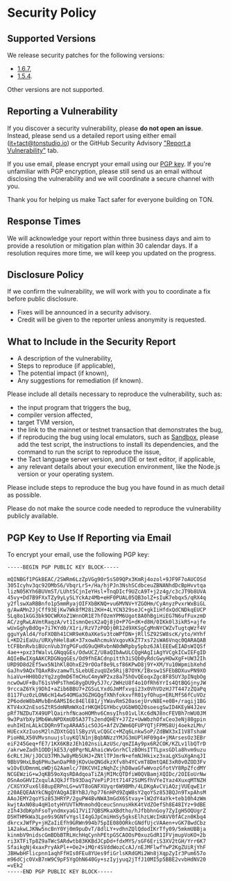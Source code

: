# Security Policy

## Supported Versions

We release security patches for the following versions:

- [1.6.7](https://www.npmjs.com/package/@tact-lang/compiler/v/1.6.7),
- [1.5.4](https://www.npmjs.com/package/@tact-lang/compiler/v/1.5.4).

Other versions are not supported.

## Reporting a Vulnerability

If you discover a security vulnerability, please **do not open an issue**.
Instead, please send us a detailed report using either email ([it+tact@tonstudio.io](mailto:it+tact@tonstudio.io)) or the GitHub Security Advisory ["Report a Vulnerability"](https://github.com/tact-lang/tact/security/advisories/new) tab.

If you use email, please encrypt your email using our [PGP key](#pgp-key-to-use-if-reporting-via-email). If you're unfamiliar with PGP encryption, please still send us an email without disclosing the vulnerability and we will coordinate a secure channel with you.

Thank you for helping us make Tact safer for everyone building on TON.

## Response Times

We will acknowledge your report within three business days and aim to provide a resolution or mitigation plan within 30 calendar days. If a resolution requires more time, we will keep you updated on the progress.

## Disclosure Policy

If we confirm the vulnerability, we will work with you to coordinate a fix before public disclosure.

- Fixes will be announced in a security advisory.
- Credit will be given to the reporter unless anonymity is requested.

## What to Include in the Security Report

- A description of the vulnerability,
- Steps to reproduce (if applicable),
- The potential impact (if known),
- Any suggestions for remediation (if known).

Please include all details necessary to reproduce the vulnerability, such as:

- the input program that triggers the bug,
- compiler version affected,
- target TVM version,
- the link to the mainnet or testnet transaction that demonstrates the bug,
- if reproducing the bug using local emulators, such as [Sandbox](https://github.com/ton-org/sandbox), please add the test script, the instructions to install its dependencies, and the command to run the script to reproduce the issue,
- the Tact language server version, and IDE or text editor, if applicable,
- any relevant details about your execution environment, like the Node.js version or your operating system.

Please include steps to reproduce the bug you have found in as much detail as possible.

Please do not make the source code needed to reproduce the vulnerability publicly available.

## PGP Key to Use If Reporting via Email

To encrypt your email, use the following PGP key:

```
-----BEGIN PGP PUBLIC KEY BLOCK-----

mQINBGf1PGkBEAC/2SWRm6LzZpVGg90r5sS09QPx3KmRj4ozol+9JF9F7oAUCOSd
305Icyhv3qc92OMbS6/VbqrLr5+/Ha/hjPJn3NshSCdbceuZBNANhdDcBpHvvtqa
lizN05KYh6BUVmST/LUht5CjnIeYHsl+TnqDIcf9UZcA9T+j2z4g/c3cJT9b8UVA
45vy+Dd7B9FXxTZy9yLySLYckAz4Mb+eHF0PUAL05QB3olZ+sIuK7ebqx5/qRX4q
y2flswXaRBBnfo1p5mmRyajOIFXbBKNQ+vu6MVNV+YZGOHm/CyAnyzPvxrWxBiGL
g/AwAMn2JjCff93EjKw7Wk8fM28i2KH+4LYCN329seJC+gkIiHfdxQdCNDkqEUCP
SLq8o1kGG3bk9OCWRXoZ1WnnOR1E7hfOzmYPM6Ugot8A0hBgiHiEG7N6ufFuxzmD
AC/zgRwLAVmtRaqzA/vt1IsmnQesX2aQj8jO+P7G+dK+d8H/0IKk0l3ikRS+ajfe
wUxGghyBdOg+7i7KYd0/X1ri/RzV7zPODj0R12d9XKSgCgMnNYCWZvTugtqWzf4V
gguYyAld4/YoFXOBh41CHR9eK0aXKeSv3toWPfDN+jRllSZ92SW8scK/yto/HYhf
L+KD2iEaUu/URXyhHel8aK+37xowAhcmukVxqovKkZT7xs72sWA6Vnqc0QARAQAB
tCFBbnRvbiBUcnVub3YgPGFudG9uQHRvbnN0dWRpby5pbz6JAlEEEwEIADsWIQSf
4ae++pxz3fWalvLGNqqGEs/OdwUCZ/U8aQIbAwULCQgHAgIiAgYVCgkICwIEFgID
AQIeBwIXgAAKCRDGNqqGEs/Od9fhEACdnpitth3iSQb0yRdcGwyHOwXgF+UW32Ih
URD9D8d2Ef5wx5N1hKl8OhxE29rOOaf8e9Lsf86KPwD8j9Y+XM/Yu10WpmibXehd
GaJhv9AQxTQAxR8vzamwTLSLebUEzuqUZe5RijB7OYK/IBxsw1SFEbBDXuvPN9XO
hiaVu+HH0bDzYq2zg0mD6TmCHuC4myWP2xz8a75hOvQEoqxZgc8F85UY3pINqbOg
ncwOwUF+BuT61sVHPsThmG8ygDU9y5J7c/2WHzU8f4o1OfRh6YrIs4QtBQGjnyJW
9rccaZ6Ykj9DhI+aZib6BBU7+ZGSuLYxdGJmMfxvgi23x0VhVDzHJ7T447zZQaPq
8117Fuz0zLON6cH14wS4OMGa3GZHGQgfXNhfokxvfR01yfOhup+ERLMfS6fCuVOz
2P6odeW8bAMvbBn6AMSI6c84ElE81/jYWavRmS20asejUrvN8E+e0B+/ragij1BG
KTV4xX2nEsoSZtRSdmNRmWXoIrHKQHIGYHbcyUGbW0Q20soesgSwID4KEyW4J2ev
pRf7NZDuTX49UPlQairhfNcaoHOMhv6CmsyIhs01vLlKc6dNJ8ncFEVBh7nWU0JM
9w3PaYbXy1Mb6WuNPDXmUD5A37Ts2endQHEY+J7Zz+UwWbzhOfxCeo3eNj80gpin
euhIHInLALkCDQRn9TxpARAA5ic5OJG+AfZVZWm6QFUPYQTjFPMS8Uj4oekzLMn/
HUEcxXzIuosM2lnZDXtGQ1lSByzVLvCQGCc+MZq6Lnkw5oP/ZdBWX3xI1V8TshaW
PioHNLX50VMvsnuujsluyKQlN1njBqbNNzzYMJG3mUPlHF09g4+jMArsesOz3EBr
eiF245Geq+fE7/1KX6KBzJEh102nsiLAzUSc/qmZIAy9px6R2COK/KZLv1lbQTrD
/akrweZadh1ODDjkE53/q0PqrNLAhaicWvGnrhClzBOHsITTLpxsGDla8hvm9uzu
6cRLtJH/jJOCU37MhJw8yMb5UHJ+ZNtlTPJmrN+efmNJHkixz3xaLgXSuXgAnqJI
9BbV9HxLBq6PHu3wnDaPR0jKOvUeQNGdkzXfv8h4YCvmT8DmtQAE3xR0v0ZOD3Fv
w1OvEUDmnmLoWDjG2Aamlc/78KCVHIzNqhZcjhD8waGfwWvozGfotVY8RpZfcdMY
NCGEWziG+wJqKB59oXqsRDAdqoaTiZAjMIMcQTDfiW0QVBamjXQIDc/2OIEoUrNw
OSnAoGHVIZxqulAJQkJfTb93Daq7VePiPJtt714F2SUMSfhVYeIYaz4XuxqMTNZH
/CXGYXFux6l88upERPnLG+wVT8oGNFXUyqr6W9BMh/4LDKgAvCViAQzjVUEqwE1r
z20AEQEAAYkCNgQYAQgAIBYhBJ/hp776nHPd9ZqW8sY2qoYSz853BQJn9TxpAhsM
AAoJEMY2qoYSz853HRYP/2guPW4BvNWA3mGdX6Stvay+lW2dY4aYk+teb10h4zWm
kwjtAxN08u4qH1otyHYUVTkMnmohdQceucSnnusHkK4tVdZOefSh8E48IYz+9dBE
zIh43dbKphFsoTyndmxyaG17ViI7QBSMkaXBdtho/hJfbbhnGoy7ZyIgH5OQUgrZ
D5HTHMkWa3Lpn9s9GNfvYgslI4gGJpCmiHmSy5gksElhzLWcIHAVV0fACzn0Kbq4
dkrcxJWfPy+jHZaIiEfh9GRWn994b75pIE080ORkcGNdfUjcVAAen+vGK78wdCbz
1A2akwLJKNw5ncBnY0Yj0m9puDvT/8dlLY+vdhnZQlQdodIKrTfy09/5mkmUBBja
kinmbV9nidscGmBDbBTRLHchHqCynhPEtpGSCAOOsP0xuzGdR1IFVjmupVoKO+2b
ri3XTFiTp8Z9aTWcSARdwtb83KKBdJCpDd+fdxMYS/sGF6EriS3XV2tGH/Yrr6K7
SfaikgNj4xaxPryAkPl++Oe2+iMQr4SVddWozCcAJ/nEJMFlwfYwP2KgZUiRjYhF
JBHwbHFlicpnn1aqhFfHIs0FEu8YUes9fiGrlsKRdGMi2Wn8jXqpZyIr3Pum657o
m96dCjc0VxB7nW9C9pF5YgOhN640Gy+szIyjyuq2jTfJ10MI5p5BBE2vvbHdNV20
=vEk2
-----END PGP PUBLIC KEY BLOCK-----
```
